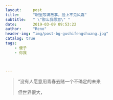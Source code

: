 ```yaml
---
layout:     post
title:      "眼里写满故事，脸上不见风霜"
subtitle:   " \"那么我愿意\" "
date:       2019-03-09 09:53:22
author:     "Reno"
header-img: "img/post-bg-gushifengshuang.jpg"
catalog: true
tags:
    - 傻子
    - 你我



---
```


> “没有人愿意用青春去赌一个不确定的未来
>
> 但世界很大，